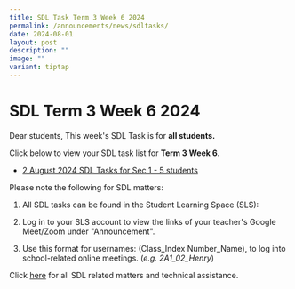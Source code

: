 ```yaml
---
title: SDL Task Term 3 Week 6 2024
permalink: /announcements/news/sdltasks/
date: 2024-08-01
layout: post
description: ""
image: ""
variant: tiptap
---
```

<h1>SDL Term 3 Week 6 2024</h1>
<p>Dear students, This week's SDL Task is for <strong>all students.</strong>
</p>
<p>Click below to view your SDL task list for <strong>Term 3 Week 6</strong>.</p>
<ul data-tight="true" class="tight">
<li>
<p><a href="https://docs.google.com/spreadsheets/d/e/2PACX-1vTkbq2EwefCDB4P4qrgk0O0CCQ2_68t16QTb54qpRao6s6D2TEpEqikCjO-_hLrJsqkuAqIcLVFyS5_/pubhtml" rel="noopener noreferrer nofollow" target="_blank">2 August 2024 SDL Tasks for Sec 1 - 5 students</a>
</p>
<p></p>
</li>
</ul>
<p>Please note the following for SDL matters:</p>
<ol data-tight="true" class="tight">
<li>
<p>All SDL tasks can be found in the Student Learning Space (SLS):</p>
</li>
<li>
<p>Log in to your SLS account to view the links of your teacher's Google
Meet/Zoom under "Announcement".</p>
</li>
<li>
<p>Use this format for usernames: (Class_Index Number_Name), to log into
school-related online meetings. (<em>e.g. 2A1_02_Henry</em>)</p>
</li>
</ol>
<p>Click <a href="https://www.bukitbatoksec.moe.edu.sg/useful-resources/Students/fhbl-seek-discover-and-learn-sdl-fhbl-matters/" rel="noopener noreferrer nofollow" target="_blank">here</a> for
all SDL related matters and technical assistance.</p>